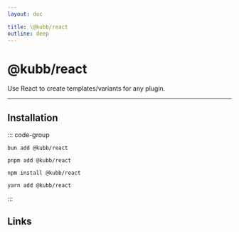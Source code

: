 ```yaml
---
layout: doc

title: \@kubb/react
outline: deep
---
```

# @kubb/react <Badge type="warning" text="under construction" />

Use React to create templates/variants for any plugin.

<hr/>


## Installation

::: code-group

```shell [bun <img src="/feature/bun.svg"/>] 
bun add @kubb/react
```

```shell [pnpm <img src="/feature/pnpm.svg"/>] 
pnpm add @kubb/react
```

```shell [npm <img src="/feature/npm.svg"/>] 
npm install @kubb/react
```

```shell [yarn <img src="/feature/yarn.svg"/>] 
yarn add @kubb/react
```

:::

## Links
